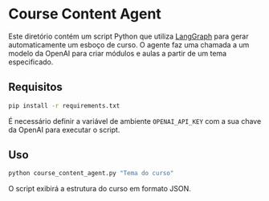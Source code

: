 # Course Content Agent

Este diretório contém um script Python que utiliza [LangGraph](https://github.com/langchain-ai/langgraph) para gerar automaticamente um esboço de curso. O agente faz uma chamada a um modelo da OpenAI para criar módulos e aulas a partir de um tema especificado.

## Requisitos

```bash
pip install -r requirements.txt
```

É necessário definir a variável de ambiente `OPENAI_API_KEY` com a sua chave da OpenAI para executar o script.

## Uso

```bash
python course_content_agent.py "Tema do curso"
```

O script exibirá a estrutura do curso em formato JSON.
